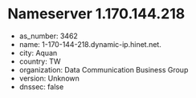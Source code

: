 # Nameserver 1.170.144.218

* as_number: 3462
* name: 1-170-144-218.dynamic-ip.hinet.net.
* city: Aquan
* country: TW
* organization: Data Communication Business Group
* version: Unknown
* dnssec: false
